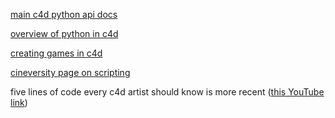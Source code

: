 

[main c4d python api docs](https://developers.maxon.net/docs/Cinema4DPythonSDK/html/index.html)

[overview of python in c4d](https://developers.maxon.net/docs/Cinema4DPythonSDK/html/manuals/introduction/python_in_c4d.html)


[creating games in c4d](https://www.youtube.com/watch?v=8cr-3EB217c)

[cineversity page on scripting](https://www.cineversity.com/wiki/Category:Scripting/)

five lines of code every c4d artist should know is more recent ([this YouTube link](https://www.youtube.com/watch?v=XZ9bYUqFfdU))

